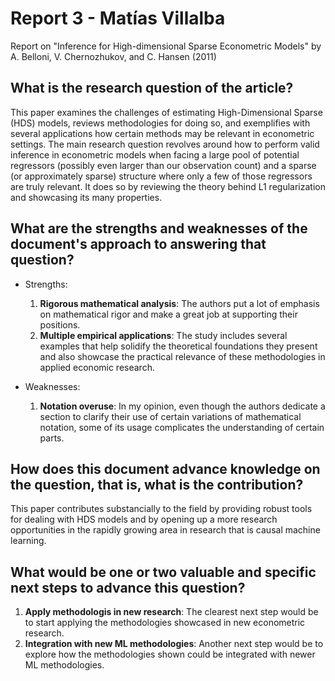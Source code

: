 # Report 3 - Matías Villalba
Report on "Inference for High-dimensional Sparse Econometric Models" by A. Belloni, V. Chernozhukov, and C. Hansen (2011)

## What is the research question of the article?
This paper examines the challenges of estimating High-Dimensional Sparse (HDS) models, reviews methodologies for doing so, and exemplifies with several applications how certain methods may be relevant in econometric settings. The main research question revolves around how to perform valid inference in econometric models when facing a large pool of potential regressors (possibly even larger than our observation count) and a sparse (or approximately sparse) structure where only a few of those regressors are truly relevant. It does so by reviewing the theory behind L1 regularization and showcasing its many properties.

## What are the strengths and weaknesses of the document's approach to answering that question?
- Strengths:
  1. **Rigorous mathematical analysis**: The authors put a lot of emphasis on mathematical rigor and make a great job at supporting their positions.
  2. **Multiple empirical applications**: The study includes several examples that help solidify the theoretical foundations they present and also showcase the practical relevance of these methodologies in applied economic research.

- Weaknesses:
  1. **Notation overuse**: In my opinion, even though the authors dedicate a section to clarify their use of certain variations of mathematical notation, some of its usage complicates the understanding of certain parts.

## How does this document advance knowledge on the question, that is, what is the contribution?
This paper contributes substancially to the field by providing robust tools for dealing with HDS models and by opening up a more research opportunities in the rapidly growing area in research that is causal machine learning.

## What would be one or two valuable and specific next steps to advance this question?
1. **Apply methodologis in new research**: The clearest next step would be to start applying the methodologies showcased in new econometric research.
2. **Integration with new ML methodologies**: Another next step would be to explore how the methodologies shown could be integrated with newer ML methodologies.
